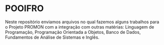 # POOIFRO

Neste repositório enviamos arquivos no qual fazemos alguns trabalhos para o Projeto PROMON com a integração com outras matérias: Linguagem de Programação, Programação Orientada a Objetos, Banco de Dados, Fundamentos de Análise de Sistemas e Inglês.


